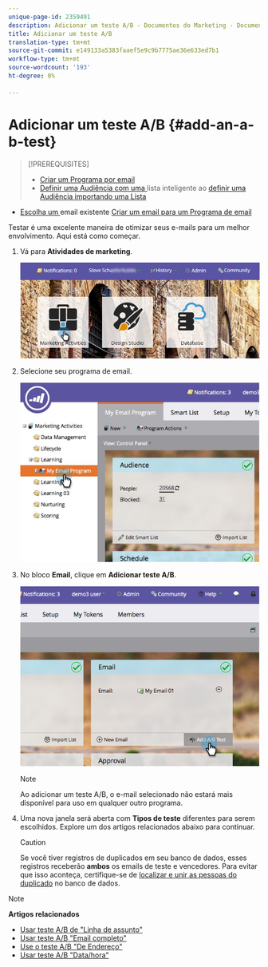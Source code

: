 ```yaml
---
unique-page-id: 2359491
description: Adicionar um teste A/B - Documentos do Marketing - Documentação do produto
title: Adicionar um teste A/B
translation-type: tm+mt
source-git-commit: e149133a5383faaef5e9c9b7775ae36e633ed7b1
workflow-type: tm+mt
source-wordcount: '193'
ht-degree: 0%

---
```



# Adicionar um teste A/B {#add-an-a-b-test}

>[!PREREQUISITES]
>
>* [Criar um Programa por email](../../../../../product-docs/email-marketing/email-programs/creating-an-email-program/create-an-email-program.md)
>* [Definir uma Audiência com uma ](../../../../../product-docs/email-marketing/email-programs/managing-people-in-email-programs/define-an-audience-with-a-smart-list.md) lista inteligente ao  [definir uma Audiência importando uma Lista](../../../../../product-docs/email-marketing/email-programs/managing-people-in-email-programs/define-an-audience-by-importing-a-list.md)

   >
   >
* [Escolha um ](../../../../../product-docs/email-marketing/email-programs/email-program-actions/choose-an-existing-email.md) email existente  [Criar um email para um Programa de email](../../../../../product-docs/email-marketing/email-programs/email-program-actions/create-an-email-for-an-email-program.md)

>



Testar é uma excelente maneira de otimizar seus e-mails para um melhor envolvimento. Aqui está como começar.

1. Vá para **Atividades de marketing**.

   ![](assets/login-marketing-activities.png)

1. Selecione seu programa de email.

   ![](assets/selectemailprogram.jpg)

1. No bloco **Email**, clique em **Adicionar teste A/B**.

   ![](assets/image2014-9-12-14-3a39-3a29.png)

   >[!NOTE]
   >
   >Ao adicionar um teste A/B, o e-mail selecionado não estará mais disponível para uso em qualquer outro programa.

1. Uma nova janela será aberta com **Tipos de teste** diferentes para serem escolhidos. Explore um dos artigos relacionados abaixo para continuar.

   >[!CAUTION]
   >
   >Se você tiver registros de duplicados em seu banco de dados, esses registros receberão **ambos** os emails de teste e vencedores. Para evitar que isso aconteça, certifique-se de [localizar e unir as pessoas do duplicado](http://docs.marketo.com/x/G4EI) no banco de dados.

>[!NOTE]
>
>**Artigos relacionados**
>
>* [Usar teste A/B de &quot;Linha de assunto&quot;](use-subject-line-a-b-testing.md)
>* [Usar teste A/B &quot;Email completo&quot;](use-whole-email-a-b-testing.md)
>* [Use o teste A/B &quot;De Endereço&quot;](use-from-address-a-b-testing.md)
>* [Usar teste A/B &quot;Data/hora&quot;](use-date-time-a-b-testing.md)

>



